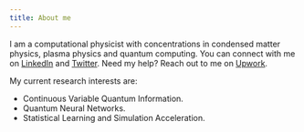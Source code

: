 ```yaml
---
title: About me 
---
```

I am a computational physicist with concentrations in condensed matter physics, plasma physics and quantum computing. You can connect with me on [LinkedIn](https://www.linkedin.com/in/brtymn/) and [Twitter](https://twitter.com/bartuyamann). Need my help? Reach out to me on [Upwork](https://www.upwork.com/freelancers/~01f8459c282c5ea7b5).

My current research interests are:
  - Continuous Variable Quantum Information.
  - Quantum Neural Networks.
  - Statistical Learning and Simulation Acceleration.  
